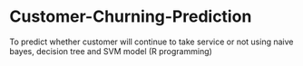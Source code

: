 # Customer-Churning-Prediction
To predict whether customer will continue to take service or not using naive bayes, decision tree and SVM model
(R programming)
